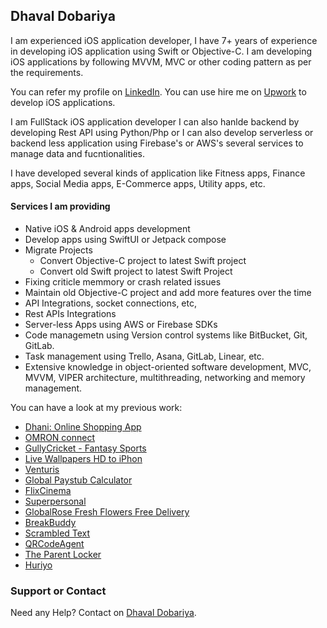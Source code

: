 ## Dhaval Dobariya

I am experienced iOS application developer, I have 7+ years of experience in developing iOS application using Swift or Objective-C. I am developing iOS applications by following MVVM, MVC or other coding pattern as per the requirements.

You can refer my profile on [LinkedIn](https://www.linkedin.com/in/dhaval-dobariya-007/).
You can use hire me on [Upwork](https://www.upwork.com/fl/dobariyadhaval) to develop iOS applications.

I am FullStack iOS application developer I can also hanlde backend by developing Rest API using Python/Php or I can also develop serverless or backend less application using Firebase's or AWS's several services to manage data and fucntionalities.

I have developed several kinds of application like Fitness apps, Finance apps, Social Media apps, E-Commerce apps, Utility apps, etc.

#### Services I am providing

- Native iOS & Android apps development
- Develop apps using SwiftUI or Jetpack compose
- Migrate Projects 
  - Convert Objective-C project to latest Swift project 
  - Convert old Swift project to latest Swift Project 
- Fixing criticle memmory or crash related issues
- Maintain old Objective-C project and add more features over the time 
- API Integrations, socket connections, etc,
- Rest APIs Integrations 
- Server-less Apps using AWS or Firebase SDKs 
- Code managemetn using Version control systems like BitBucket, Git, GitLab. 
- Task management using Trello, Asana, GitLab, Linear, etc. 
- Extensive knowledge in object-oriented software development, MVC, MVVM, VIPER architecture, multithreading, networking and memory management.

You can have a look at my previous work:

* [Dhani: Online Shopping App](https://apps.apple.com/in/app/dhani-credit-and-online-store/id1273192455)
* [OMRON connect](https://apps.apple.com/in/app/omron-connect/id1003177043)
* [GullyCricket - Fantasy Sports](https://apps.apple.com/us/app/gully-cricket-fantasy/id1490300794)
* [Live Wallpapers HD to iPhon](https://apps.apple.com/us/app/live-wallpapers-hd-to-iphone/id1491444186)
* [Venturis](https://apps.apple.com/us/app/venturis/id1436329159)
* [Global Paystub Calculator](https://apps.apple.com/us/app/global-paystub-calculator/id1357919469)
* [FlixCinema](https://apps.apple.com/us/app/flixcinema/id1216604696)
* [Superpersonal](https://apps.apple.com/us/app/superpersonal/id1450291423)
* [GlobalRose Fresh Flowers Free Delivery](https://itunes.apple.com/in/app/globalrose-fresh-flowers-free-delivery/id1020557761?mt=8)
* [BreakBuddy](https://itunes.apple.com/us/app/breakbuddy/id1191169954?mt=8)
* [Scrambled Text](https://apps.apple.com/us/app/scrambled-txt/id1463573695?ls=1)
* [QRCodeAgent](https://apps.apple.com/us/app/qrcodeagent/id1414426396?ls=1)
* [The Parent Locker](https://apps.apple.com/us/app/the-parent-locker/id1220676321)
* [Huriyo](https://apps.apple.com/us/app/huriyo/id1369652672?ls=1)

### Support or Contact

Need any Help? Contact on [Dhaval Dobariya](mailto:dobariyadhaval2020@gmail.com).
